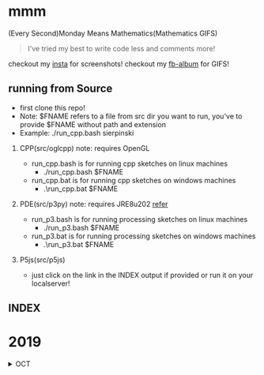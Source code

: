 # mmm
(Every Second)Monday Means Mathematics(Mathematics GIFS)

> I've tried my best to write code less and comments more!

checkout my [insta](https://instagram.com/49yatriyaan.love) for screenshots!
checkout my [fb-album](https://www.facebook.com/49yatriyaan.love/media_set?set=a.2416012425313137&type=3) for GIFS!

## running from Source
- first clone this repo!
- Note: $FNAME refers to a file from src dir you want to run, you've to provide $FNAME without path and extension
- Example: ./run_cpp.bash sierpinski

1. CPP(src/oglcpp)
    note: requires OpenGL
    - run_cpp.bash is for running cpp sketches on linux machines
        - ./run_cpp.bash $FNAME
    - run_cpp.bat is for running cpp sketches on windows machines
        - .\run_cpp.bat $FNAME

2. PDE(src/p3py)
    note: requires JRE8u202 [refer](https://py.processing.org/tutorials/command-line/)
    - run_p3.bash is for running processing sketches on linux machines
        - ./run_p3.bash $FNAME
    - run_p3.bat is for running processing sketches on windows machines
        - .\run_p3.bat $FNAME

3. P5js(src/p5js)
    - just click on the link in the INDEX output if provided or run it on your localserver!

## INDEX

# 2019
<details>
<summary>OCT</summary>

#### 03
1. sierpinski.cpp [source](src/oglcpp/sierpinski/sierpinski.cpp) [output](https://www.facebook.com/49yatriyaan.love/videos/2416014465312933/)
#### 08
2. fibonaciSquares.py [source](src/p3py/fibonaciSquares/fibonaciSquares.py) [output](https://www.facebook.com/49yatriyaan.love/videos/2420369178210795/)

</details>